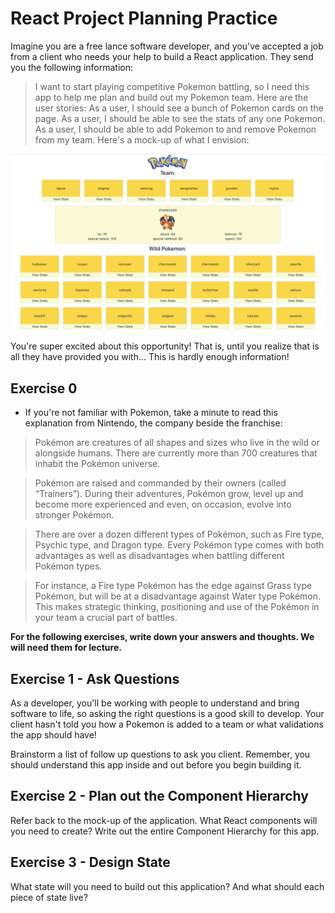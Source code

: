 # React Project Planning Practice

Imagine you are a free lance software developer, and you've accepted a job from a client who needs your help to build a React application. They send you the following information:

>I want to start playing competitive Pokemon battling, so I need this app to help me plan and build out my Pokemon team. Here are the user stories: As a user, I should see a bunch of Pokemon cards on the page. As a user, I should be able to see the stats of any one Pokemon. As a user, I should be able to add Pokemon to and remove Pokemon from my team. Here's a mock-up of what I envision:

![Mock-up](assets/pokemon-team-builder.png)

You're super excited about this opportunity! That is, until you realize that is all they have provided you with... This is hardly enough information!


## Exercise 0
- If you're not familiar with Pokemon, take a minute to read this explanation from Nintendo, the company beside the franchise:

> Pokémon are creatures of all shapes and sizes who live in the wild or alongside humans. There are currently more than 700 creatures that inhabit the Pokémon universe.

> Pokémon are raised and commanded by their owners (called “Trainers”). During their adventures, Pokémon grow, level up and become more experienced and even, on occasion, evolve into stronger Pokémon.

> There are over a dozen different types of Pokémon, such as Fire type, Psychic type, and Dragon type. Every Pokémon type comes with both advantages as well as disadvantages when battling different Pokémon types.

> For instance, a Fire type Pokémon has the edge against Grass type Pokémon, but will be at a disadvantage against Water type Pokémon. This makes strategic thinking, positioning and use of the Pokémon in your team a crucial part of battles.

**For the following exercises, write down your answers and thoughts. We will need them for lecture.**

## Exercise 1 - Ask Questions

As a developer, you'll be working with people to understand and bring software to life, so asking the right questions is a good skill to develop. Your client hasn't told you how a Pokemon is added to a team or what validations the app should have!

Brainstorm a list of follow up questions to ask you client. Remember, you should understand this app inside and out before you begin building it.

## Exercise 2 - Plan out the Component Hierarchy

Refer back to the mock-up of the application. What React components will you need to create? Write out the entire Component Hierarchy for this app.

## Exercise 3 - Design State

What state will you need to build out this application? And what should each piece of state live?
